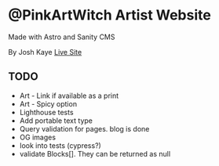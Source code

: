 # @PinkArtWitch Artist Website 
Made with Astro and Sanity CMS

By Josh Kaye 
[Live Site](https://pinkartwitch.com)

## TODO
* Art - Link if available as a print
* Art - Spicy option
* Lighthouse tests
* Add portable text type
* Query validation for pages. blog is done
* OG images
* look into tests (cypress?)
* validate Blocks[]. They can be returned as null